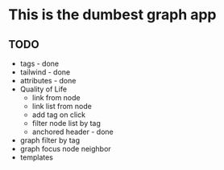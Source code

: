# This is the dumbest graph app

## TODO

- tags - done
- tailwind - done
- attributes - done
- Quality of Life
  - link from node
  - link list from node
  - add tag on click
  - filter node list by tag
  - anchored header - done
- graph filter by tag
- graph focus node neighbor
- templates
